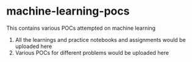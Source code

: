 # machine-learning-pocs
This contains various POCs attempted on machine learning
1) All the learnings and practice notebooks and assignments would be uploaded here
2) Various POCs for different problems would be uploaded here
